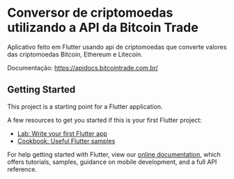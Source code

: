 # Conversor de criptomoedas utilizando a API da Bitcoin Trade

Aplicativo feito em Flutter usando api de criptomoedas que converte valores das criptomoedas Bitcoin, Ethereum e Litecoin.

Documentação: https://apidocs.bitcointrade.com.br/

## Getting Started

This project is a starting point for a Flutter application.

A few resources to get you started if this is your first Flutter project:

- [Lab: Write your first Flutter app](https://flutter.dev/docs/get-started/codelab)
- [Cookbook: Useful Flutter samples](https://flutter.dev/docs/cookbook)

For help getting started with Flutter, view our
[online documentation](https://flutter.dev/docs), which offers tutorials,
samples, guidance on mobile development, and a full API reference.
